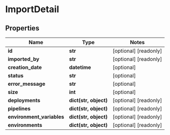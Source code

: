 # ImportDetail

## Properties
Name | Type | Notes
------------ | ------------- | -------------
**id** | **str** | [optional] [readonly]
**imported_by** | **str** | [optional] [readonly]
**creation_date** | **datetime** | [optional]
**status** | **str** | [optional]
**error_message** | **str** | [optional]
**size** | **int** | [optional]
**deployments** | **dict(str, object)** | [optional] [readonly]
**pipelines** | **dict(str, object)** | [optional] [readonly]
**environment_variables** | **dict(str, object)** | [optional] [readonly]
**environments** | **dict(str, object)** | [optional] [readonly]


